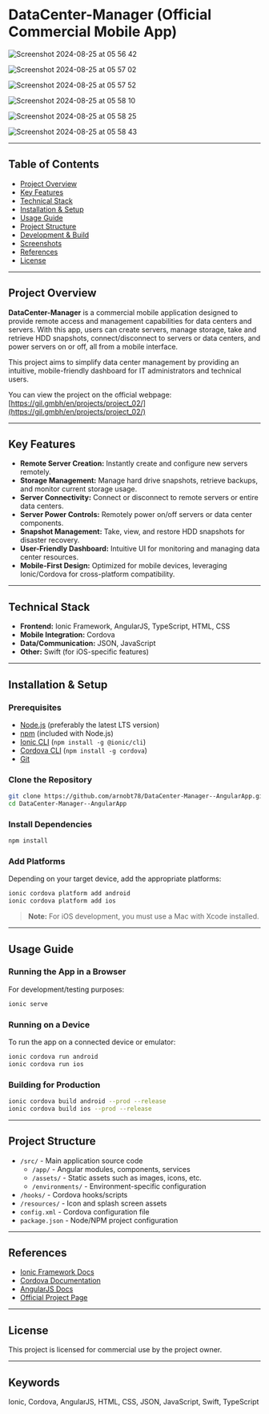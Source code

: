 # DataCenter-Manager (Official Commercial Mobile App)

![Screenshot 2024-08-25 at 05 56 42](https://github.com/user-attachments/assets/c4651899-7e59-4d42-93c8-a98011e2b8e6)

![Screenshot 2024-08-25 at 05 57 02](https://github.com/user-attachments/assets/a8ef6255-e423-4b8e-8471-24e4c38f8500)

![Screenshot 2024-08-25 at 05 57 52](https://github.com/user-attachments/assets/e098df5c-915e-4bfd-b46f-a36ee29a3e3a)     

![Screenshot 2024-08-25 at 05 58 10](https://github.com/user-attachments/assets/...)

![Screenshot 2024-08-25 at 05 58 25](https://github.com/user-attachments/assets/a21e1ea7-4f07-48f0-a9cf-484ccca025d7)     

![Screenshot 2024-08-25 at 05 58 43](https://github.com/user-attachments/assets/...)

---

## Table of Contents

- [Project Overview](#project-overview)
- [Key Features](#key-features)
- [Technical Stack](#technical-stack)
- [Installation & Setup](#installation--setup)
- [Usage Guide](#usage-guide)
- [Project Structure](#project-structure)
- [Development & Build](#development--build)
- [Screenshots](#screenshots)
- [References](#references)
- [License](#license)

---

## Project Overview

**DataCenter-Manager** is a commercial mobile application designed to provide remote access and management capabilities for data centers and servers. With this app, users can create servers, manage storage, take and retrieve HDD snapshots, connect/disconnect to servers or data centers, and power servers on or off, all from a mobile interface.

This project aims to simplify data center management by providing an intuitive, mobile-friendly dashboard for IT administrators and technical users.

You can view the project on the official webpage: [https://gil.gmbh/en/projects/project_02/](https://gil.gmbh/en/projects/project_02/)

---

## Key Features

- **Remote Server Creation:** Instantly create and configure new servers remotely.
- **Storage Management:** Manage hard drive snapshots, retrieve backups, and monitor current storage usage.
- **Server Connectivity:** Connect or disconnect to remote servers or entire data centers.
- **Server Power Controls:** Remotely power on/off servers or data center components.
- **Snapshot Management:** Take, view, and restore HDD snapshots for disaster recovery.
- **User-Friendly Dashboard:** Intuitive UI for monitoring and managing data center resources.
- **Mobile-First Design:** Optimized for mobile devices, leveraging Ionic/Cordova for cross-platform compatibility.

---

## Technical Stack

- **Frontend:** Ionic Framework, AngularJS, TypeScript, HTML, CSS
- **Mobile Integration:** Cordova
- **Data/Communication:** JSON, JavaScript
- **Other:** Swift (for iOS-specific features)

---

## Installation & Setup

### Prerequisites

- [Node.js](https://nodejs.org/) (preferably the latest LTS version)
- [npm](https://www.npmjs.com/) (included with Node.js)
- [Ionic CLI](https://ionicframework.com/docs/cli) (`npm install -g @ionic/cli`)
- [Cordova CLI](https://cordova.apache.org/docs/en/latest/guide/cli/) (`npm install -g cordova`)
- [Git](https://git-scm.com/)

### Clone the Repository

```bash
git clone https://github.com/arnobt78/DataCenter-Manager--AngularApp.git
cd DataCenter-Manager--AngularApp
```

### Install Dependencies

```bash
npm install
```

### Add Platforms

Depending on your target device, add the appropriate platforms:

```bash
ionic cordova platform add android
ionic cordova platform add ios
```

> **Note:** For iOS development, you must use a Mac with Xcode installed.

---

## Usage Guide

### Running the App in a Browser

For development/testing purposes:

```bash
ionic serve
```

### Running on a Device

To run the app on a connected device or emulator:

```bash
ionic cordova run android
ionic cordova run ios
```

### Building for Production

```bash
ionic cordova build android --prod --release
ionic cordova build ios --prod --release
```

---

## Project Structure

- `/src/` - Main application source code
    - `/app/` - Angular modules, components, services
    - `/assets/` - Static assets such as images, icons, etc.
    - `/environments/` - Environment-specific configuration
- `/hooks/` - Cordova hooks/scripts
- `/resources/` - Icon and splash screen assets
- `config.xml` - Cordova configuration file
- `package.json` - Node/NPM project configuration

---


## References

- [Ionic Framework Docs](https://ionicframework.com/docs)
- [Cordova Documentation](https://cordova.apache.org/docs/en/latest/)
- [AngularJS Docs](https://angularjs.org/)
- [Official Project Page](https://gil.gmbh/en/projects/project_02/)

---

## License

This project is licensed for commercial use by the project owner.

---

## Keywords

Ionic, Cordova, AngularJS, HTML, CSS, JSON, JavaScript, Swift, TypeScript
